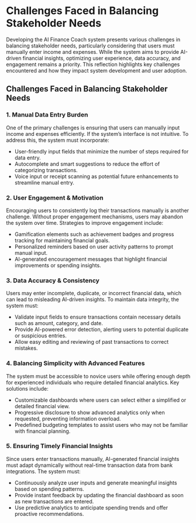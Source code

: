 # Challenges Faced in Balancing Stakeholder Needs

Developing the AI Finance Coach system presents various challenges in balancing stakeholder needs, particularly considering that users must manually enter income and expenses. While the system aims to provide AI-driven financial insights, optimizing user experience, data accuracy, and engagement remains a priority. This reflection highlights key challenges encountered and how they impact system development and user adoption.

## Challenges Faced in Balancing Stakeholder Needs

### 1. Manual Data Entry Burden

One of the primary challenges is ensuring that users can manually input income and expenses efficiently. If the system’s interface is not intuitive. To address this, the system must incorporate:

- User-friendly input fields that minimize the number of steps required for data entry.
- Autocomplete and smart suggestions to reduce the effort of categorizing transactions.
- Voice input or receipt scanning as potential future enhancements to streamline manual entry.

### 2. User Engagement & Motivation

Encouraging users to consistently log their transactions manually is another challenge. Without proper engagement mechanisms, users may abandon the system over time. Strategies to improve engagement include:

- Gamification elements such as achievement badges and progress tracking for maintaining financial goals.
- Personalized reminders based on user activity patterns to prompt manual input.
- AI-generated encouragement messages that highlight financial improvements or spending insights.

### 3. Data Accuracy & Consistency

Users may enter incomplete, duplicate, or incorrect financial data, which can lead to misleading AI-driven insights. To maintain data integrity, the system must:

- Validate input fields to ensure transactions contain necessary details such as amount, category, and date.
- Provide AI-powered error detection, alerting users to potential duplicate or suspicious entries.
- Allow easy editing and reviewing of past transactions to correct mistakes.

### 4. Balancing Simplicity with Advanced Features

The system must be accessible to novice users while offering enough depth for experienced individuals who require detailed financial analytics. Key solutions include:

- Customizable dashboards where users can select either a simplified or detailed financial view.
- Progressive disclosure to show advanced analytics only when requested, preventing information overload.
- Predefined budgeting templates to assist users who may not be familiar with financial planning.

### 5. Ensuring Timely Financial Insights

Since users enter transactions manually, AI-generated financial insights must adapt dynamically without real-time transaction data from bank integrations. The system must:

- Continuously analyze user inputs and generate meaningful insights based on spending patterns.
- Provide instant feedback by updating the financial dashboard as soon as new transactions are entered.
- Use predictive analytics to anticipate spending trends and offer proactive recommendations.




